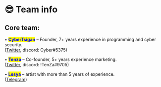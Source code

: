 # 😎 Team info

## Core team:

• <mark style="color:blue;">**CyberTsigan**</mark> – Founder, 7+ years experience in programming and cyber security. \
([Twitter](https://twitter.com/CyberTsigan), discord: Cyber#5375)&#x20;

• <mark style="color:blue;">**Tenza**</mark> – Co-founder, 5+ years experience marketing. \
([Twitter](https://twitter.com/ITenZaI), discord: !TenZa#9705)&#x20;

• <mark style="color:blue;">**Lesya**</mark> – artist with more than 5 years of experience. \
([Telegram](https://t.me/lesya\_Doronicheva))
